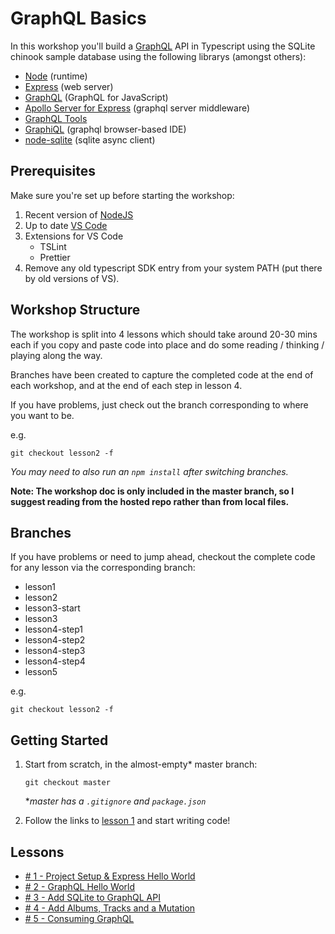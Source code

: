# GraphQL Basics

In this workshop you'll build a [GraphQL](http://graphql.org/) API in Typescript using the SQLite chinook sample database using the following librarys (amongst others):

* [Node](https://nodejs.org) (runtime)
* [Express](https://expressjs.com/) (web server)
* [GraphQL](https://github.com/graphql/graphql-js) (GraphQL for JavaScript)
* [Apollo Server for Express](https://github.com/apollographql/apollo-server/tree/master/packages/apollo-server-express) (graphql server middleware)
* [GraphQL Tools](https://github.com/apollographql/graphql-tools)
* [GraphiQL](https://github.com/graphql/graphiql) (graphql browser-based IDE)
* [node-sqlite](https://github.com/kriasoft/node-sqlite) (sqlite async client)

## Prerequisites

Make sure you're set up before starting the workshop:

1.  Recent version of [NodeJS](https://nodejs.org/en/download/)
2.  Up to date [VS Code](https://code.visualstudio.com/download)
3.  Extensions for VS Code
    * TSLint
    * Prettier
4.  Remove any old typescript SDK entry from your system PATH (put there by old versions of VS).

## Workshop Structure

The workshop is split into 4 lessons which should take around 20-30 mins each if you copy and paste code into place and do some reading / thinking / playing along the way.

Branches have been created to capture the completed code at the end of each workshop, and at the end of each step in lesson 4.

If you have problems, just check out the branch corresponding to where you want to be.

e.g.

```
git checkout lesson2 -f
```

_You may need to also run an `npm install` after switching branches._

**Note: The workshop doc is only included in the master branch, so I suggest reading from the hosted repo rather than from local files.**

## Branches

If you have problems or need to jump ahead, checkout the complete code for any lesson via the corresponding branch:

* lesson1
* lesson2
* lesson3-start
* lesson3
* lesson4-step1
* lesson4-step2
* lesson4-step3
* lesson4-step4
* lesson5

e.g.

```
git checkout lesson2 -f
```

## Getting Started

1.  Start from scratch, in the almost-empty\* master branch:

    ```
    git checkout master
    ```

    \*_master has a `.gitignore` and `package.json`_

2.  Follow the links to [lesson 1](doc/lesson1.md) and start writing code!

## Lessons

* [# 1 - Project Setup & Express Hello World](doc/lesson-1.md)
* [# 2 - GraphQL Hello World](doc/lesson-2.md)
* [# 3 - Add SQLite to GraphQL API](doc/lesson-3.md)
* [# 4 - Add Albums, Tracks and a Mutation](doc/lesson-4.md)
* [# 5 - Consuming GraphQL](doc/lesson-5.md)

